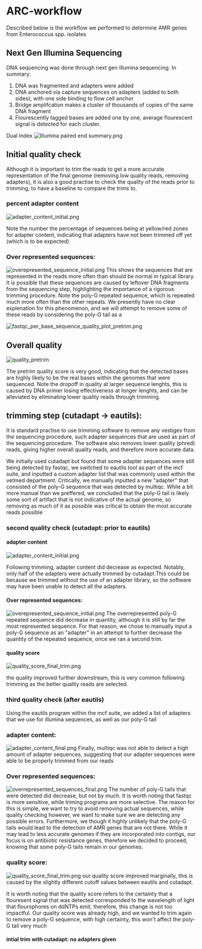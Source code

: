 # ARC-workflow

Described below is the workflow we performed to determine AMR genes from Enterococcus spp. isolates


## Next Gen Illumina Sequencing

DNA sequencing was done through next gen Illumina sequencing. In summary:
1. DNA was fragmented and adapters were added
2. DNA anchored via capture sequences on adapters (added to both sides), with one side binding to flow cell anchor
3. Bridge amplifcation makes a cluster of thousands of copies of the same DNA fragment
5. Flourescently tagged bases are added one by one, average flourescent signal is detected for each cluster.


Dual Index
![Illumina paired end summary.png](NGS%20sequencing/Illumina%20paired%20end%20summary.png)

## Initial quality check
Although it is important to trim the reads to get a more accurate representation of the final genome (removing low quality reads, removing adapters), it is also a good practise to check the quality of the reads prior to trimming, to have a baseline to compare the trims to.
### percent adapter content
![adapter_content_initial.png](multiQC%20before%20trimming/fastqc_adapter_content_plot.png)

Note the number the percentage of sequences being at yellow/red zones for adapter content, indicating that adapters have not been trimmed  off yet (which is to be expected)

### Over represented sequences:
![overepresented_sequence_initial.png](multiQC%20before%20trimming/over_represented_sequences_pretrim.png)
This shows the sequences that are represented in the reads more often than should be normal in typical library.
It is possible that these sequences are caused by leftover DNA fragments from the sequencing step, highlighting the importance of a rigorous trimming procedure.
Note the poly-G repeated sequence, which is repeated much more often than the other repeats. We presently have no clear explenation for this phenomenon, and we will attempt to remove some of these reads by considering the poly-G tail as a 

![fastqc_per_base_sequence_quality_plot_pretrim.png](muliQC%20before%20trimming/fastqc_per_base_sequence_quality_plot_pretrim.png)


## Overall quality
![quality_pretrim](multiQC%20before%20trimming/fastqc_per_base_sequence_quality_plot_pretrim.png)

The pretrim quality score is very good, indicating that the detected bases are highly likely to be the real bases within the genomes that were sequenced. Note the dropoff in quality at larger sequence lenghts, this is caused by DNA primer losing effectiveness at longer lenghts, and can be alleviated by eliminating lower quality reads through trimming.
     


## trimming step (cutadapt → eautils):

It is standard practise to use trimming software to remove any vestiges from the sequencing procedure, such adapter sequences that are used as part of the sequencing procedure. The software also removes lower quality (phred) reads, giving higher overall quality reads, and therefore more accurate data.

We initially used cutadapt but found that some adapter sequences were still being detected by fastqc, we switched to eautils tool as part of the mcf suite, and inputted a custom adapter list that was commonly used within the vetmed department. Critically, we manually inputted a new "adapter" that consisted of the poly-G sequence that was detected by multiqc. While a bit more manual than we preffered, we concluded that the poly-G tail is likely some sort of artifact that is not indicative of the actual genome, so removing as much of it as possible was critical to obtain the most accurate reads possible

### second quality check (cutadapt: prior to eautils)

#### adapter content
![adapter_content_initial.png](multiQC%20during%20%2B%20after%20trimming/adapter_content_initial.png)

Following trimming, adapter content did decrease as expected. Notably, only half of the adapters were actually trimmed by cutadapt.This could be because we trimmed without the use of an adapter library, so the software may have been unable to detect all the adapters.

#### Over represented sequences:

![overepresented_sequence_initial.png](multiQC%20during%20%2B%20after%20trimming/overepresented_sequence_initial.png)
The overrepresented poly-G repeated sequence did decrease in quantity, although it is still by far the most represented sequence.
For that reason, we chose to manually input a poly-G sequence as an "adapter" in an attempt to further decrease the quantity of the repeated sequence, once we ran a second trim.

#### quality score
![quality_score_final_trim.png](multiQC%20during%20%2B%20after%20trimming/quality_score_final_trim.png)

the quality improved further downstream, this is very common following trimming as the better quality reads are selected.

### third quality check (after eautils)
Using the eautils program within the mcf suite, we added a list of adapters that we use for illumina sequences, as well as our poly-G tail


### adapter content:
![adapter_content_final.png](multiQC%20during%20%2B%20after%20trimming/adapter_content_final.png)
Finally, multiqc was not able to detect a high amount of adapter sequences, suggesting that our adapter sequences were able to be properly trimmed from our reads


### Over represented sequences:
![overrepresented_sequences_final.png](multiQC%20during%20%2B%20after%20trimming/overrepresented_sequences_final.png)
The number of poly-G tails that were detected did decrease, but not by much. It is worth noting that fastqc is more sensitive, while triming programs are more selective.
The reason for this is simple, we want to try to avoid removing actual sequences, while quality checking however, we want to make sure we are detecting any possible errors.
Furthermore, we though it highly unlikely that the poly-G tails would lead to the detection of AMR genes that are not there. While it may lead to less accurate genomes if they are incorporated into contigs, our focus is on antibiotic resistance genes, therefore we decided to proceed, knowing that some poly-G tails remain in our genomes.

### quality score:
![quality_score_final_trim.png](multiQC%20during%20%2B%20after%20trimming/quality_score_final_trim.png)
our quality score improved marginally, this is caused by the slightly different cutoff values between eautils and cutadapt. 

It is worth noting that the quality score refers to the certainty that a flouresent signal that was detected corresponded to the wavelength of light that flourophores on ddNTPs emit, therefore, this change is not too impactful. Our quality score was already high, and we wanted to trim again to remove a poly-G sequence, with high certainty, this won't affect the poly-G tail very much














#### intial trim with cutadapt: no adapters given







